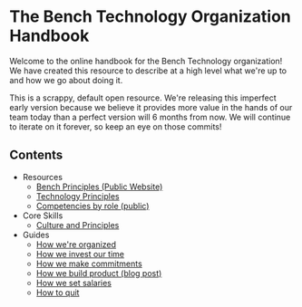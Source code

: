 # The Bench Technology Organization Handbook

Welcome to the online handbook for the Bench Technology organization! We have created this resource to describe at a high level what we're up to and how we go about doing it.

This is a scrappy, default open resource. We're releasing this imperfect early version because we believe it provides more value in the hands of our team today than a perfect version will 6 months from now. We will continue to iterate on it forever, so keep an eye on those commits!

## Contents

- Resources
  - [Bench Principles (Public Website)](https://bench.co/go/culture)
  - [Technology Principles](technology-principles.md)
  - [Competencies by role (public)](https://docs.google.com/spreadsheets/d/1rV2q8TJaY8gHhuAhXaHBLJdld3XLdJG-UbL706SkCAY/edit#gid=221997572)
- Core Skills
  - [Culture and Principles](culture-and-principles.md)
- Guides
  - [How we're organized](how-were-organized.md)
  - [How we invest our time](how-we-invest-our-time.md)
  - [How we make commitments](how-we-make-commitments.md)
  - [How we build product (blog post)](https://medium.com/lifeatbench/how-we-build-product-at-bench-a095d7f62872)
  - [How we set salaries](how-we-set-salaries.md)
  - [How to quit](how-to-quit.md)

